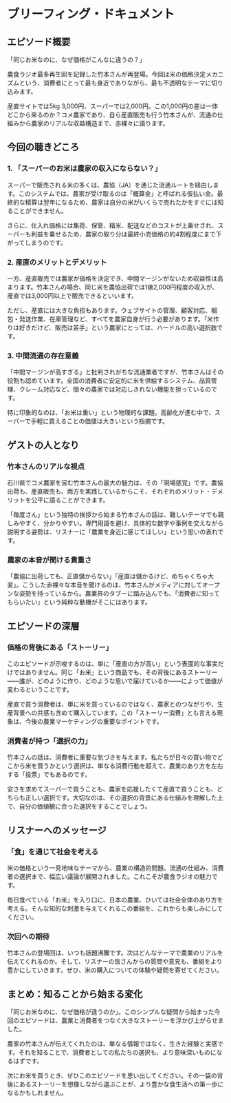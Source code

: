 # ブリーフィング・ドキュメント

## エピソード概要

「同じお米なのに、なぜ価格がこんなに違うの？」

農食ラジオ最多再生回を記録した竹本さんが再登場。今回は米の価格決定メカニズムという、消費者にとって最も身近でありながら、最も不透明なテーマに切り込みます。

産直サイトでは5kg 3,000円、スーパーでは2,000円。この1,000円の差は一体どこから来るのか？コメ農家であり、自ら産直販売も行う竹本さんが、流通の仕組みから農家のリアルな収益構造まで、赤裸々に語ります。

## 今回の聴きどころ

### 1. 「スーパーのお米は農家の収入にならない？」

スーパーで販売される米の多くは、農協（JA）を通じた流通ルートを経由します。このシステムでは、農家が受け取るのは「概算金」と呼ばれる仮払い金。最終的な精算は翌年になるため、農家は自分の米がいくらで売れたかをすぐには知ることができません。

さらに、仕入れ価格には集荷、保管、精米、配送などのコストが上乗せされ、スーパーも利益を乗せるため、農家の取り分は最終小売価格の約4割程度にまで下がってしまうのです。

### 2. 産直のメリットとデメリット

一方、産直販売では農家が価格を決定でき、中間マージンがないため収益性は高まります。竹本さんの場合、同じ米を農協出荷では1俵2,000円程度の収入が、産直では3,000円以上で販売できるといいます。

ただし、産直には大きな負担もあります。ウェブサイトの管理、顧客対応、梱包・発送作業、在庫管理など、すべてを農家自身が行う必要があります。「米作りは好きだけど、販売は苦手」という農家にとっては、ハードルの高い選択肢です。

### 3. 中間流通の存在意義

「中間マージンが高すぎる」と批判されがちな流通業者ですが、竹本さんはその役割も認めています。全国の消費者に安定的に米を供給するシステム、品質管理、クレーム対応など、個々の農家では対応しきれない機能を担っているのです。

特に印象的なのは、「お米は重い」という物理的な課題。高齢化が進む中で、スーパーで手軽に買えることの価値は大きいという指摘です。

## ゲストの人となり

### 竹本さんのリアルな視点

石川県でコメ農家を営む竹本さんの最大の魅力は、その「現場感覚」です。農協出荷も、産直販売も、両方を実践しているからこそ、それぞれのメリット・デメリットを公平に語ることができます。

「毎度さん」という独特の挨拶から始まる竹本さんの話は、難しいテーマでも親しみやすく、分かりやすい。専門用語を避け、具体的な数字や事例を交えながら説明する姿勢は、リスナーに「農業を身近に感じてほしい」という思いの表れです。

### 農家の本音が聞ける貴重さ

「農協に出荷しても、正直儲からない」「産直は儲かるけど、めちゃくちゃ大変」。こうした赤裸々な本音を聞けるのは、竹本さんがメディアに対してオープンな姿勢を持っているから。農業界のタブーに踏み込んでも、「消費者に知ってもらいたい」という純粋な動機がそこにはあります。

## エピソードの深層

### 価格の背後にある「ストーリー」

このエピソードが示唆するのは、単に「産直の方が高い」という表面的な事実だけではありません。同じ「お米」という商品でも、その背後にあるストーリー――誰が、どのように作り、どのような思いで届けているか――によって価値が変わるということです。

産直で買う消費者は、単に米を買っているのではなく、農家とのつながりや、生産背景への共感も含めて購入しています。この「ストーリー消費」とも言える現象は、今後の農業マーケティングの重要なポイントです。

### 消費者が持つ「選択の力」

竹本さんの話は、消費者に重要な気づきを与えます。私たちが日々の買い物でどこから米を買うかという選択は、単なる消費行動を超えて、農業のあり方を左右する「投票」でもあるのです。

安さを求めてスーパーで買うことも、農家を応援したくて産直で買うことも、どちらも正しい選択です。大切なのは、その選択の背景にある仕組みを理解した上で、自分の価値観に合った選択をすることでしょう。

## リスナーへのメッセージ

### 「食」を通じて社会を考える

米の価格という一見地味なテーマから、農業の構造的問題、流通の仕組み、消費者の選択まで、幅広い議論が展開されました。これこそが農食ラジオの魅力です。

毎日食べている「お米」を入り口に、日本の農業、ひいては社会全体のあり方を考える。そんな知的な刺激を与えてくれるこの番組を、これからも楽しみにしてください。

### 次回への期待

竹本さんの登場回は、いつも話題沸騰です。次はどんなテーマで農業のリアルを伝えてくれるのか。そして、リスナーの皆さんからの質問や意見も、番組をより豊かにしていきます。ぜひ、米の購入についての体験や疑問を寄せてください。

## まとめ：知ることから始まる変化

「同じお米なのに、なぜ価格が違うのか」。このシンプルな疑問から始まった今回のエピソードは、農業と消費者をつなぐ大きなストーリーを浮かび上がらせました。

農家の竹本さんが伝えてくれたのは、単なる情報ではなく、生きた経験と実感です。それを知ることで、消費者としての私たちの選択も、より意味深いものになるはずです。

次にお米を買うとき、ぜひこのエピソードを思い出してください。その一袋の背後にあるストーリーを想像しながら選ぶことが、より豊かな食生活への第一歩になるかもしれません。